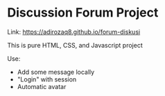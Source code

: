 # Discussion Forum Project

Link: https://adirozaq8.github.io/forum-diskusi

This is pure HTML, CSS, and Javascript project

Use:
* Add some message locally
* "Login" with session
* Automatic avatar
